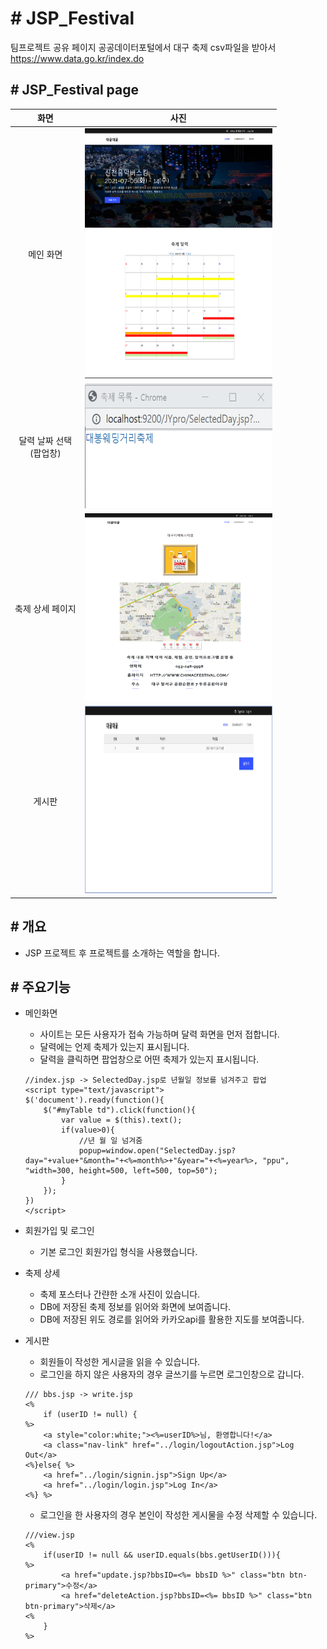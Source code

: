 # # JSP_Festival
팀프로젝트 공유 페이지
공공데이터포털에서 대구 축제 csv파일을 받아서 
https://www.data.go.kr/index.do

## # JSP_Festival page

| 화면 | 사진 |
|:---:|---|
|메인 화면|<img src="img/main.png" width="300" height="400">|
|달력 날짜 선택<br>(팝업창)|<img src="img/cal_popup.png" width="300" height="200">|
|축제 상세 페이지|<img src="img/fest_info.png" width="300" height="300">|
|게시판|<img src="img/board.png" width="300" height="300">|

## # 개요

  - JSP 프로젝트 후 프로젝트를 소개하는 역할을 합니다.

## # 주요기능

* 메인화면
  - 사이트는 모든 사용자가 접속 가능하며 달력 화면을 먼저 접합니다. 
  - 달력에는 언제 축제가 있는지 표시됩니다.
  - 달력을 클릭하면 팝업창으로 어떤 축제가 있는지 표시됩니다.

  ```
  //index.jsp -> SelectedDay.jsp로 년월일 정보를 넘겨주고 팝업
  <script type="text/javascript">
  $('document').ready(function(){
      $("#myTable td").click(function(){
          var value = $(this).text();
          if(value>0){
              //년 월 일 넘겨줌
              popup=window.open("SelectedDay.jsp?day="+value+"&month="+<%=month%>+"&year="+<%=year%>, "ppu", "width=300, height=500, left=500, top=50");		    
          }
      });
  })
  </script>
  ```
* 회원가입 및 로그인
  - 기본 로그인 회원가입 형식을 사용했습니다.
  
* 축제 상세
  - 축제 포스터나 간랸한 소개 사진이 있습니다.
  - DB에 저장된 축제 정보를 읽어와 화면에 보여줍니다.
  - DB에 저장된 위도 경로를 읽어와 카카오api를 활용한 지도를 보여줍니다.
  
  
* 게시판
  - 회원들이 작성한 게시글을 읽을 수 있습니다.
  - 로그인을 하지 않은 사용자의 경우 글쓰기를 누르면 로그인창으로 갑니다.
  ```
  /// bbs.jsp -> write.jsp
  <%
      if (userID != null) {
  %>
      <a style="color:white;"><%=userID%>님, 환영합니다!</a>
      <a class="nav-link" href="../login/logoutAction.jsp">Log Out</a>
  <%}else{ %>
      <a href="../login/signin.jsp">Sign Up</a>
      <a href="../login/login.jsp">Log In</a>
  <%} %>
  ```
  - 로그인을 한 사용자의 경우 본인이 작성한 게시물을 수정 삭제할 수 있습니다.

  ```
  ///view.jsp
  <%
      if(userID != null && userID.equals(bbs.getUserID())){
  %>
          <a href="update.jsp?bbsID=<%= bbsID %>" class="btn btn-primary">수정</a>
          <a href="deleteAction.jsp?bbsID=<%= bbsID %>" class="btn btn-primary">삭제</a>
  <%
      }
  %>
  ```
